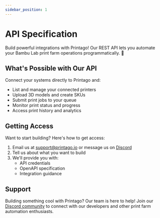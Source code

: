 ```yaml
---
sidebar_position: 1
---
```


# API Specification

Build powerful integrations with Printago! Our REST API lets you automate your Bambu Lab print farm operations programmatically. 🚀

## What's Possible with Our API

Connect your systems directly to Printago and:
- List and manage your connected printers
- Upload 3D models and create SKUs
- Submit print jobs to your queue
- Monitor print status and progress
- Access print history and analytics

## Getting Access

Want to start building? Here's how to get access:

1. Email us at support@printago.io or message us on [Discord](https://discord.gg/RCFA2u99De)
2. Tell us about what you want to build
3. We'll provide you with:
   - API credentials
   - OpenAPI specification
   - Integration guidance

## Support

Building something cool with Printago? Our team is here to help! Join our [Discord community](https://discord.gg/RCFA2u99De) to connect with our developers and other print farm automation enthusiasts.